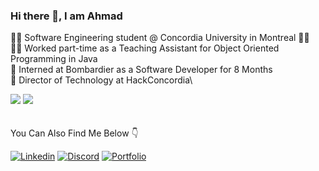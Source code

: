 ### Hi there 👋, I am Ahmad
👨‍🎓 Software Engineering student @ Concordia University in Montreal 🧑‍💻\
🧑‍🏫 Worked part-time as a Teaching Assistant for Object Oriented Programming in Java \
💼 Interned at Bombardier as a Software Developer for 8 Months \
🐝 Director of Technology at HackConcordia\

![](https://github-readme-stats.vercel.app/api?username=Ahmad-Elmahallawy&custom_title=Ahmad&show_icons=true&theme=radical&hide_border=true&border_radius=10&hide_rank=true&hide=contribs,stars)
![](https://github-readme-stats.vercel.app/api/top-langs/?username=Ahmad-Elmahallawy&langs_count=4&layout=compact&theme=radical&hide_border=true&border_radius=10&exclude_repo=oneirical.github.io)
</br>
</br>
</br>
You Can Also Find Me Below 👇

[![Linkedin](https://img.shields.io/badge/LinkedIn-0077B5?style=for-the-badge&logo=linkedin&logoColor=white)](https://www.linkedin.com/in/Ahmad-Elmahallawy/ )
[![Discord](https://img.shields.io/badge/Discord-5865F2?style=for-the-badge&logo=discord&logoColor=white)](https://www.discordapp.com/users/296305120365510656)
[![Portfolio](https://img.shields.io/badge/Portfolio-20B2AA?style=for-the-badge)](https://ahmad-elmahallawy.me)


<!--
**Ahmad-Elmahallawy/Ahmad-Elmahallawy** is a ✨ _special_ ✨ repository because its `README.md` (this file) appears on your GitHub profile.

Here are some ideas to get you started:

- 🔭 I’m currently working on ...
- 🌱 I’m currently learning ...
- 👯 I’m looking to collaborate on ...
- 🤔 I’m looking for help with ...
- 💬 Ask me about ...
- 📫 How to reach me: ...
- 😄 Pronouns: ...
- ⚡ Fun fact: ...
-->
